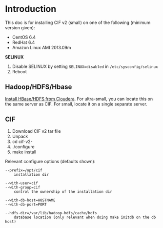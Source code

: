 # Introduction
This doc is for installing CIF v2 (small) on one of the following (minimum version given):

* CentOS 6.4
* RedHat 6.4
* Amazon Linux AMI 2013.09m

**SELINUX**

1. Disable SELINUX by setting `SELINUX=disabled` in `/etc/sysconfig/selinux`
2. Reboot


## Hadoop/HDFS/Hbase


[Install HBase/HDFS from Cloudera](Hadoop-HBase-RH6-Small.md). For ultra-small, you can locate this on the same server as CIF. For small, locate it on a single separate server. 

## CIF

1. Download CIF v2 tar file
2. Unpack
3. cd cif-v2-<date>
4. ./configure 
5. make install

Relevant configure options (defaults shown):

```
--prefix=/opt/cif
	installation dir
	
--with-user=cif 
--with-group=cif 
	control the ownership of the installation dir

--with-db-host=HOSTNAME
--with-db-port=PORT

--hdfs-dir=/var/lib/hadoop-hdfs/cache/hdfs
	database location (only relevant when doing make initdb on the db host)
```





